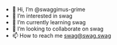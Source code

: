 - 👋 Hi, I’m @swaggimus-grime
- 👀 I’m interested in swag
- 🌱 I’m currently learning swag
- 💞️ I’m looking to collaborate on swag
- 📫 How to reach me swag@swag.swag

<!---
swaggimus-grime/swaggimus-grime is a ✨ special ✨ repository because its `README.md` (this file) appears on your GitHub profile.
You can click the Preview link to take a look at your changes.
--->
